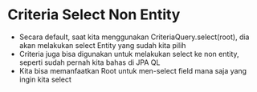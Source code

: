 # Criteria Select Non Entity 
* Secara default, saat kita menggunakan CriteriaQuery.select(root), dia akan melakukan select Entity yang sudah kita pilih
* Criteria juga bisa digunakan untuk melakukan select ke non entity, seperti sudah pernah kita bahas di JPA QL
* Kita bisa memanfaatkan Root<T> untuk men-select field mana saja yang ingin kita select
